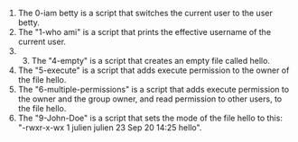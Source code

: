 1. The 0-iam betty is a script that switches the current user to the user betty.
2. The "1-who ami" is a script that prints the effective username of the current user.
3. 3. The "4-empty" is a script that creates an empty file called hello.
4. The "5-execute" is a script that adds execute permission to the owner of the file hello.
5. The "6-multiple-permissions" is a script that adds execute permission to the owner and the group owner, and read permission to other users, to the file hello.
6. The "9-John-Doe" is a script that sets the mode of the file hello to this: "-rwxr-x-wx 1 julien julien 23 Sep 20 14:25 hello".


